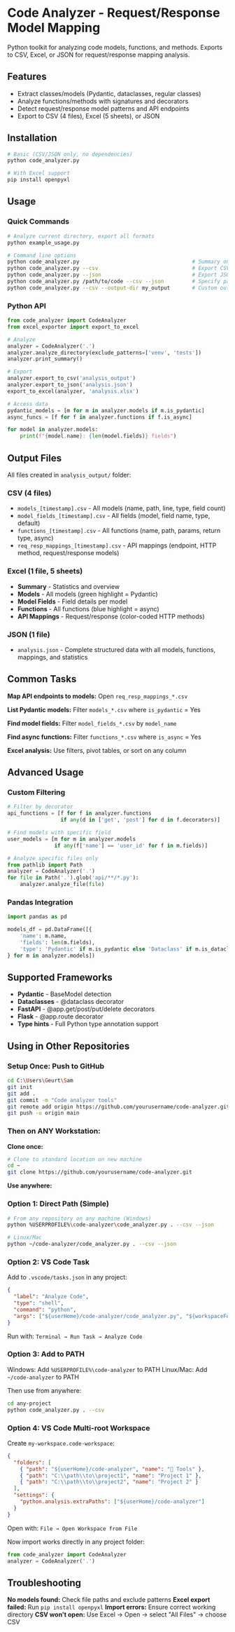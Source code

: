 # Code Analyzer - Request/Response Model Mapping

Python toolkit for analyzing code models, functions, and methods. Exports to CSV, Excel, or JSON for request/response mapping analysis.

## Features

- Extract classes/models (Pydantic, dataclasses, regular classes)
- Analyze functions/methods with signatures and decorators
- Detect request/response model patterns and API endpoints
- Export to CSV (4 files), Excel (5 sheets), or JSON

## Installation

```bash
# Basic (CSV/JSON only, no dependencies)
python code_analyzer.py

# With Excel support
pip install openpyxl
```

## Usage

### Quick Commands

```bash
# Analyze current directory, export all formats
python example_usage.py

# Command line options
python code_analyzer.py                                    # Summary only
python code_analyzer.py --csv                              # Export CSV
python code_analyzer.py --json                             # Export JSON
python code_analyzer.py /path/to/code --csv --json         # Specify path
python code_analyzer.py --csv --output-dir my_output       # Custom output
```

### Python API

```python
from code_analyzer import CodeAnalyzer
from excel_exporter import export_to_excel

# Analyze
analyzer = CodeAnalyzer('.')
analyzer.analyze_directory(exclude_patterns=['venv', 'tests'])
analyzer.print_summary()

# Export
analyzer.export_to_csv('analysis_output')
analyzer.export_to_json('analysis.json')
export_to_excel(analyzer, 'analysis.xlsx')

# Access data
pydantic_models = [m for m in analyzer.models if m.is_pydantic]
async_funcs = [f for f in analyzer.functions if f.is_async]

for model in analyzer.models:
    print(f"{model.name}: {len(model.fields)} fields")
```

## Output Files

All files created in `analysis_output/` folder:

### CSV (4 files)

- `models_[timestamp].csv` - All models (name, path, line, type, field count)
- `model_fields_[timestamp].csv` - All fields (model, field name, type, default)
- `functions_[timestamp].csv` - All functions (name, path, params, return type, async)
- `req_resp_mappings_[timestamp].csv` - API mappings (endpoint, HTTP method, request/response models)

### Excel (1 file, 5 sheets)

- **Summary** - Statistics and overview
- **Models** - All models (green highlight = Pydantic)
- **Model Fields** - Field details per model
- **Functions** - All functions (blue highlight = async)
- **API Mappings** - Request/response (color-coded HTTP methods)

### JSON (1 file)

- `analysis.json` - Complete structured data with all models, functions, mappings, and statistics

## Common Tasks

**Map API endpoints to models:** Open `req_resp_mappings_*.csv`

**List Pydantic models:** Filter `models_*.csv` where `is_pydantic` = Yes

**Find model fields:** Filter `model_fields_*.csv` by `model_name`

**Find async functions:** Filter `functions_*.csv` where `is_async` = Yes

**Excel analysis:** Use filters, pivot tables, or sort on any column

## Advanced Usage

### Custom Filtering

```python
# Filter by decorator
api_functions = [f for f in analyzer.functions 
                 if any(d in ['get', 'post'] for d in f.decorators)]

# Find models with specific field
user_models = [m for m in analyzer.models 
               if any(f['name'] == 'user_id' for f in m.fields)]

# Analyze specific files only
from pathlib import Path
analyzer = CodeAnalyzer('.')
for file in Path('.').glob('api/**/*.py'):
    analyzer.analyze_file(file)
```

### Pandas Integration

```python
import pandas as pd

models_df = pd.DataFrame([{
    'name': m.name,
    'fields': len(m.fields),
    'type': 'Pydantic' if m.is_pydantic else 'Dataclass' if m.is_dataclass else 'Class'
} for m in analyzer.models])
```

## Supported Frameworks

- **Pydantic** - BaseModel detection
- **Dataclasses** - @dataclass decorator
- **FastAPI** - @app.get/post/put/delete decorators
- **Flask** - @app.route decorator
- **Type hints** - Full Python type annotation support

## Using in Other Repositories

### Setup Once: Push to GitHub

```bash
cd C:\Users\Geurt\Sam
git init
git add .
git commit -m "Code analyzer tools"
git remote add origin https://github.com/yourusername/code-analyzer.git
git push -u origin main
```

### Then on ANY Workstation:

**Clone once:**
```bash
# Clone to standard location on new machine
cd ~
git clone https://github.com/yourusername/code-analyzer.git
```

**Use anywhere:**

### Option 1: Direct Path (Simple)
```bash
# From any repository on any machine (Windows)
python %USERPROFILE%\code-analyzer\code_analyzer.py . --csv --json

# Linux/Mac
python ~/code-analyzer/code_analyzer.py . --csv --json
```

### Option 2: VS Code Task
Add to `.vscode/tasks.json` in any project:
```json
{
  "label": "Analyze Code",
  "type": "shell",
  "command": "python",
  "args": ["${userHome}/code-analyzer/code_analyzer.py", "${workspaceFolder}", "--csv"]
}
```
Run with: `Terminal → Run Task → Analyze Code`

### Option 3: Add to PATH
Windows: Add `%USERPROFILE%\code-analyzer` to PATH
Linux/Mac: Add `~/code-analyzer` to PATH

Then use from anywhere:
```bash
cd any-project
python code_analyzer.py . --csv
```

### Option 4: VS Code Multi-root Workspace
Create `my-workspace.code-workspace`:
```json
{
  "folders": [
    { "path": "${userHome}/code-analyzer", "name": "🔧 Tools" },
    { "path": "C:\\path\\to\\project1", "name": "Project 1" },
    { "path": "C:\\path\\to\\project2", "name": "Project 2" }
  ],
  "settings": {
    "python.analysis.extraPaths": ["${userHome}/code-analyzer"]
  }
}
```
Open with: `File → Open Workspace from File`

Now import works directly in any project folder:
```python
from code_analyzer import CodeAnalyzer
analyzer = CodeAnalyzer('.')
```

## Troubleshooting

**No models found:** Check file paths and exclude patterns
**Excel export failed:** Run `pip install openpyxl`
**Import errors:** Ensure correct working directory
**CSV won't open:** Use Excel → Open → select "All Files" → choose CSV
